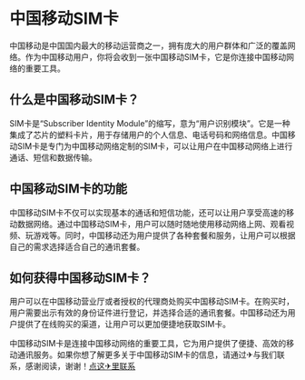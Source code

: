 # 中国移动SIM卡

中国移动是中国国内最大的移动运营商之一，拥有庞大的用户群体和广泛的覆盖网络。作为中国移动用户，你将会收到一张中国移动SIM卡，它是你连接中国移动网络的重要工具。

## 什么是中国移动SIM卡？

SIM卡是“Subscriber Identity Module”的缩写，意为“用户识别模块”。它是一种集成了芯片的塑料卡片，用于存储用户的个人信息、电话号码和网络信息。中国移动SIM卡是专门为中国移动网络定制的SIM卡，可以让用户在中国移动网络上进行通话、短信和数据传输。

## 中国移动SIM卡的功能

中国移动SIM卡不仅可以实现基本的通话和短信功能，还可以让用户享受高速的移动数据网络。通过中国移动SIM卡，用户可以随时随地使用移动网络上网、观看视频、玩游戏等。同时，中国移动还为用户提供了各种套餐和服务，让用户可以根据自己的需求选择适合自己的通讯套餐。

## 如何获得中国移动SIM卡？

用户可以在中国移动营业厅或者授权的代理商处购买中国移动SIM卡。在购买时，用户需要出示有效的身份证件进行登记，并选择合适的通讯套餐。中国移动还为用户提供了在线购买的渠道，让用户可以更加便捷地获取SIM卡。

中国移动SIM卡是连接中国移动网络的重要工具，它为用户提供了便捷、高效的移动通讯服务。如果你想了解更多关于中国移动SIM卡的信息，请通过✈与我们联系，感谢阅读，谢谢！[点这✈里联系](https://b.k02.cc)